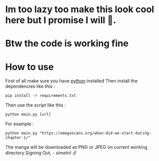 # Im too lazy too make this look cool here but I promise I will 🛐.

# Btw the code is working fine

# How to use
First of all make sure you have [python](https://www.example.com) installed
Then install the dependencies like this :
```
pip install -r requirements.txt
```

Then use the script like this :

```
python main.py [url]
```

For example :

```
python main.py "https://omegascans.org/when-did-we-start-dating-chapter-1/"
```

The manga will be downloaded as PNG or JPEG on current working directory
Signing Out,
*- simetrii ✌*